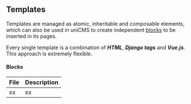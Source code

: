 Templates
---------

Templates are managed as atomic, inheritable and composable elements,
which can also be used in uniCMS to create independent
[blocks](https://unicms.readthedocs.io/en/latest/contents/usage.html#page-blocks)
to be inserted in its pages.

Every single template is a combination of ***HTML***, ***Django tags*** and ***Vue.js***.
This approach is extremely flexible.

#### Blocks

| File                                 | Description           |
| --------------------------------------|---------------------|
| xx                                 | xx           |
